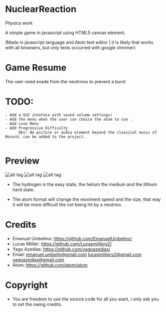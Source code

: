 # NuclearReaction
Physics work

A simple game in javascript using HTML5 canvas element.

(Made in javascript language and Atom text editor | it is likely that works with all browsers, but only tests occurred with google chromer)

# Game Resume
The user need evade from the neutrinos to prevent a burst 

# TODO: 
	- Add a GUI inteface with sound volume settings)
	- Add the menu when the user can choice the atom to use .
	- Add Lose Menu
	- Add Progressive Difficulty
	      Obs: No picture or audio element beyond the classical music of Mozard, can be added to the project.
				..
# Preview
 ![alt tag](http://imgur.com/knaduNc.gif) ![alt tag](http://imgur.com/zO9PZ8r.gif)  ![alt tag](http://imgur.com/3jvqR8Y.gif)
 
 - The hydrogen is the easy state, the helium the medium and the lithium hard state.

- The atom format will change the moviment speed and the size, that way it will be more difficult the not being hit by a neutrino.  

# Credits
- Emanuel Umbelino: https://github.com/EmanuelUmbelino/
- Lucas Miiller: https://github.com/Lucasmiillers2/
- Yago Azedias: https://github.com/yagoazedias/
- Email: 
	emanuel.umbelin@gmail.com 
	lucasmiillers2@gmail.com 
	yagoazedias@gmail.com
- Atom: https://github.com/atom/atom

# Copyright
- You are freedom to use the source code for all you want, i only ask you to set the owing credits.
